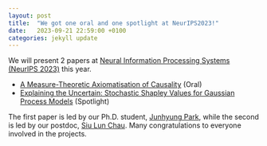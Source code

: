 ```yaml
---
layout: post
title:  "We got one oral and one spotlight at NeurIPS2023!"
date:   2023-09-21 22:59:00 +0100
categories: jekyll update
---
```


We will present 2 papers at [Neural Information Processing Systems (NeurIPS 2023)](https://neurips.cc/Conferences/2023) this year.

- [A Measure-Theoretic Axiomatisation of Causality](https://arxiv.org/abs/2305.17139) (Oral)
- [Explaining the Uncertain: Stochastic Shapley Values for Gaussian Process Models](https://arxiv.org/abs/2305.15167) (Spotlight)

The first paper is led by our Ph.D. student, [Junhyung Park](https://junhyung-park.github.io/), while the second is led by our postdoc, [Siu Lun Chau](https://chau999.github.io/). Many congratulations to everyone involved in the projects.
